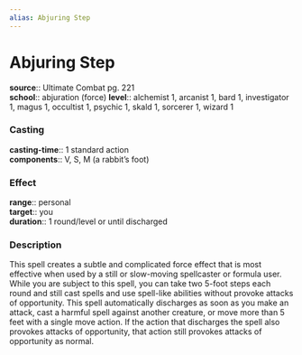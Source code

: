 ```yaml
---
alias: Abjuring Step
---
```


# Abjuring Step 

**source**:: Ultimate Combat pg. 221  
**school**:: abjuration (force)
**level**:: alchemist 1, arcanist 1, bard 1, investigator 1, magus 1, occultist 1, psychic 1, skald 1, sorcerer 1, wizard 1

### Casting 

**casting-time**:: 1 standard action  
**components**:: V, S, M (a rabbit’s foot)

### Effect 

**range**:: personal  
**target**:: you  
**duration**:: 1 round/level or until discharged

### Description 

This spell creates a subtle and complicated force effect that is most effective when used by a still or slow-moving spellcaster or formula user. While you are subject to this spell, you can take two 5-foot steps each round and still cast spells and use spell-like abilities without provoke attacks of opportunity. This spell automatically discharges as soon as you make an attack, cast a harmful spell against another creature, or move more than 5 feet with a single move action. If the action that discharges the spell also provokes attacks of opportunity, that action still provokes attacks of opportunity as normal.
